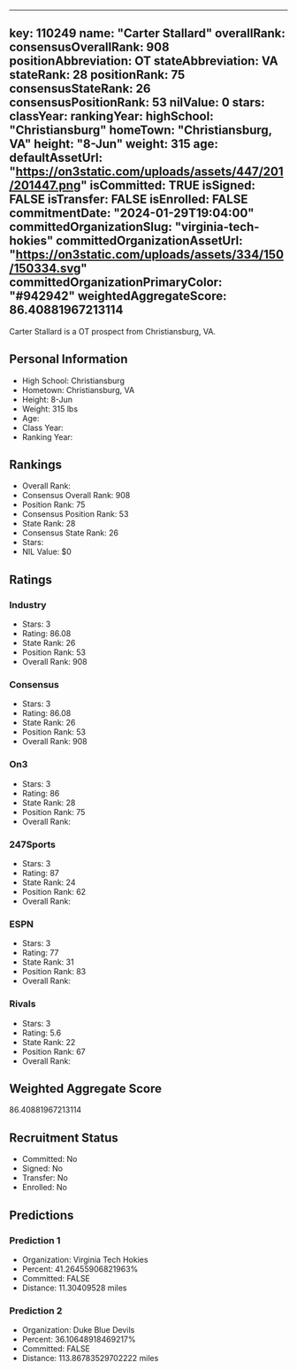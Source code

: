 ---
  key: 110249
  name: "Carter Stallard"
  overallRank: 
  consensusOverallRank: 908
  positionAbbreviation: OT
  stateAbbreviation: VA
  stateRank: 28
  positionRank: 75
  consensusStateRank: 26
  consensusPositionRank: 53
  nilValue: 0
  stars: 
  classYear: 
  rankingYear: 
  highSchool: "Christiansburg"
  homeTown: "Christiansburg, VA"
  height: "8-Jun"
  weight: 315
  age: 
  defaultAssetUrl: "https://on3static.com/uploads/assets/447/201/201447.png"
  isCommitted: TRUE
  isSigned: FALSE
  isTransfer: FALSE
  isEnrolled: FALSE
  commitmentDate: "2024-01-29T19:04:00"
  committedOrganizationSlug: "virginia-tech-hokies"
  committedOrganizationAssetUrl: "https://on3static.com/uploads/assets/334/150/150334.svg"
  committedOrganizationPrimaryColor: "#942942"
  weightedAggregateScore: 86.40881967213114
  ---
  
  Carter Stallard is a OT prospect from Christiansburg, VA.
  
  ## Personal Information
  - High School: Christiansburg
  - Hometown: Christiansburg, VA
  - Height: 8-Jun
  - Weight: 315 lbs
  - Age: 
  - Class Year: 
  - Ranking Year: 
  
  ## Rankings
  - Overall Rank: 
  - Consensus Overall Rank: 908
  - Position Rank: 75
  - Consensus Position Rank: 53
  - State Rank: 28
  - Consensus State Rank: 26
  - Stars: 
  - NIL Value: $0
  
  ## Ratings
  
  ### Industry
  - Stars: 3
  - Rating: 86.08
  - State Rank: 26
  - Position Rank: 53
  - Overall Rank: 908
  
  ### Consensus
  - Stars: 3
  - Rating: 86.08
  - State Rank: 26
  - Position Rank: 53
  - Overall Rank: 908
  
  ### On3
  - Stars: 3
  - Rating: 86
  - State Rank: 28
  - Position Rank: 75
  - Overall Rank: 
  
  ### 247Sports
  - Stars: 3
  - Rating: 87
  - State Rank: 24
  - Position Rank: 62
  - Overall Rank: 
  
  ### ESPN
  - Stars: 3
  - Rating: 77
  - State Rank: 31
  - Position Rank: 83
  - Overall Rank: 
  
  ### Rivals
  - Stars: 3
  - Rating: 5.6
  - State Rank: 22
  - Position Rank: 67
  - Overall Rank: 
  
  ## Weighted Aggregate Score
  86.40881967213114
  
  ## Recruitment Status
  - Committed: No
  - Signed: No
  - Transfer: No
  - Enrolled: No
  
  
  
  ## Predictions
  
  ### Prediction 1
  - Organization: Virginia Tech Hokies
  - Percent: 41.26455906821963%
  - Committed: FALSE
  - Distance: 11.30409528 miles
  
  ### Prediction 2
  - Organization: Duke Blue Devils
  - Percent: 36.10648918469217%
  - Committed: FALSE
  - Distance: 113.86783529702222 miles
  